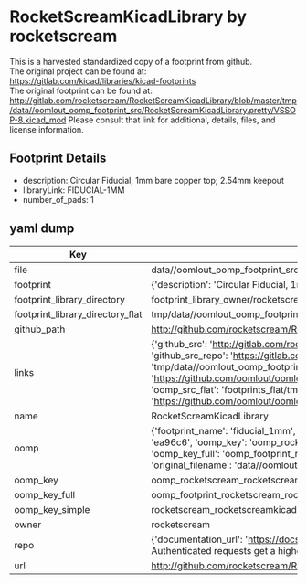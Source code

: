 # RocketScreamKicadLibrary by rocketscream  
This is a harvested standardized copy of a footprint from github.  
The original project can be found at:  
https://gitlab.com/kicad/libraries/kicad-footprints  
The original footprint can be found at:
http://gitlab.com/rocketscream/RocketScreamKicadLibrary/blob/master/tmp/data//oomlout_oomp_footprint_src/RocketScreamKicadLibrary.pretty/VSSOP-8.kicad_mod
Please consult that link for additional, details, files, and license information.  
## Footprint Details
* description: Circular Fiducial, 1mm bare copper top; 2.54mm keepout  
* libraryLink: FIDUCIAL-1MM  
* number_of_pads: 1  
## yaml dump  
| Key | Value |  
| --- | --- |  
| file | data//oomlout_oomp_footprint_src/RocketScreamKicadLibrary/RocketScreamKicadLibrary.pretty/FIDUCIAL-1MM.kicad_mod |  
| footprint | {'description': 'Circular Fiducial, 1mm bare copper top; 2.54mm keepout', 'libraryLink': 'FIDUCIAL-1MM', 'number_of_pads': 1} |  
| footprint_library_directory | footprint_library_owner/rocketscream_RocketScreamKicadLibrary |  
| footprint_library_directory_flat | tmp/data//oomlout_oomp_footprint_src/footprints_flat/rocketscream_rocketscreamkicadlibrary_fiducial_1mm/working |  
| github_path | http://github.com/rocketscream/RocketScreamKicadLibrary/blob/master/tmp/data//oomlout_oomp_footprint_src/RocketScreamKicadLibrary.pretty/FIDUCIAL-1MM.kicad_mod |  
| links | {'github_src': 'http://gitlab.com/rocketscream/RocketScreamKicadLibrary/blob/master/tmp/data//oomlout_oomp_footprint_src/RocketScreamKicadLibrary.pretty/VSSOP-8.kicad_mod', 'github_src_repo': 'https://gitlab.com/kicad/libraries/kicad-footprints', 'oomp_bot': 'tmp/data//oomlout_oomp_footprint_src/footprints/rocketscream_rocketscreamkicadlibrary_fiducial_1mm/working', 'oomp_bot_github': 'https://github.com/oomlout/oomlout_oomp_footprint_bot/tree/main/tmp/data//oomlout_oomp_footprint_src/footprints/rocketscream_rocketscreamkicadlibrary_fiducial_1mm/working', 'oomp_src_flat': 'footprints_flat/tmp/data//oomlout_oomp_footprint_src/footprints_flat/rocketscream_rocketscreamkicadlibrary_fiducial_1mm/working', 'oomp_src_flat_github': 'https://github.com/oomlout/oomlout_oomp_footprint_src/tree/main/tmp/data//oomlout_oomp_footprint_src/footprints_flat/rocketscream_rocketscreamkicadlibrary_fiducial_1mm/working'} |  
| name | RocketScreamKicadLibrary |  
| oomp | {'footprint_name': 'fiducial_1mm', 'library_name': 'rocketscreamkicadlibrary', 'md5': 'ea96c6c533a676b71600d2cd172a2582', 'md5_10': 'ea96c6c533', 'md5_5': 'ea96c', 'md5_6': 'ea96c6', 'oomp_key': 'oomp_rocketscream_rocketscreamkicadlibrary_fiducial_1mm', 'oomp_key_extra': 'oomp_footprint_rocketscream_rocketscreamkicadlibrary_fiducial_1mm', 'oomp_key_full': 'oomp_footprint_rocketscream_rocketscreamkicadlibrary_fiducial_1mm_ea96c6', 'oomp_key_simple': 'rocketscream_rocketscreamkicadlibrary_fiducial_1mm', 'original_filename': 'data//oomlout_oomp_footprint_src/RocketScreamKicadLibrary/RocketScreamKicadLibrary.pretty/FIDUCIAL-1MM.kicad_mod', 'owner_name': 'rocketscream'} |  
| oomp_key | oomp_rocketscream_rocketscreamkicadlibrary_fiducial_1mm |  
| oomp_key_full | oomp_footprint_rocketscream_rocketscreamkicadlibrary_fiducial_1mm |  
| oomp_key_simple | rocketscream_rocketscreamkicadlibrary_fiducial_1mm |  
| owner | rocketscream |  
| repo | {'documentation_url': 'https://docs.github.com/rest/overview/resources-in-the-rest-api#rate-limiting', 'message': "API rate limit exceeded for 84.66.142.224. (But here's the good news: Authenticated requests get a higher rate limit. Check out the documentation for more details.)"} |  
| url | http://github.com/rocketscream/RocketScreamKicadLibrary |  

